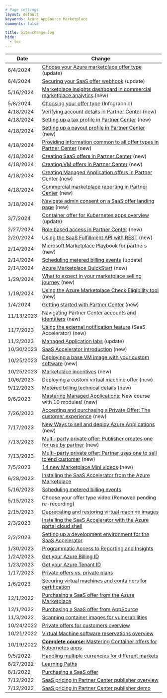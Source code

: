 ```yaml
---
# Page settings
layout: default
keywords: Azure AppSource Marketplace
comments: false

title: Site change log
hide:
  - toc
---
```


| Date | Change |
---| ---|
| 6/4/2024 | [Choose your Azure marketplace offer type](../biz/select-offer-type.md) (update) |
| 6/4/2024 | [Securing your SaaS offer webhook](../saas/tech-topics.md#securing-your-saas-offer-webhook) (update) |
| 5/16/2024 | [Marketplace insights dashboard in commercial marketplace analytics](../partner-center/index.md#marketplace-insights-dashboard-in-commercial-marketplace-analytics) (new) |
| 5/8/2024 | [Choosing your offer type](../biz/select-offer-type.md) (Infographic) |
| 4/18/2024 | [Verifying account details in Partner Center](../partner-center/index.md#verifying-account-details-in-partner-center) (new) |
| 4/18/2024 | [Setting up a tax profile in Partner Center](../partner-center/index.md#setting-up-a-tax-profile-in-partner-center)  (new) |
| 4/18/2024 | [Setting up a payout profile in Partner Center](../partner-center/index.md#setting-up-a-payout-profile-in-partner-center)  (new) |
| 4/18/2024 | [Providing information common to all offer types in Partner Center](../partner-center/index.md#providing-information-common-to-all-offer-types-in-partner-center)  (new) |
| 4/18/2024 | [Creating SaaS offers in Partner Center](../partner-center/index.md#creating-saas-offers-in-partner-center)  (new) |
| 4/18/2024 | [Creating VM offers in Partner Center](../partner-center/index.md#creating-vm-offers-in-partner-center)  (new) |
| 4/18/2024 | [Creating Managed Application offers in Partner Center](../partner-center/index.md#creating-managed-application-offers-in-partner-center)  (new) |
| 4/18/2024 | [Commercial marketplace reporting in Partner Center](../partner-center/index.md#commercial-marketplace-reporting-in-partner-center)  (new) |
| 3/18/2024 | [Navigate admin consent on a SaaS offer landing page](../saas/general-topics.md#navigate-admin-consent-on-a-saas-offer-landing-page)  (new) |
| 3/7/2024 | [Container offer for Kubernetes apps overview](../container/index.md#container-offer-for-kubernetes-apps-overview) (update) |
| 2/27/2024 | [Role based access in Partner Center](../partner-center/index.md#role-based-access-control-in-partner-center)  (new) |
| 2/20/2024 | [Using the SaaS Fulfillment API with REST](../saas/tech-topics.md#using-the-saas-offer-fulfillment-api)  (new) |
| 2/14/2024 | [Microsoft Marketplace Playbook for partners](./playbooks/index.md#microsoft-marketplace-playbook-for-partners)  (new) |
| 2/14/2024 | [Scheduling metered billing events](../saas-accelerator/index.md#scheduling-metered-billing-events) (update) |
| 2/14/2024 | [Azure Marketplace QuickStart](../biz/index.md#azure-marketplace-quickstart)  (new) |
| 1/29/2024 | [What to expect in your marketplace selling journey](../biz/index.md#what-to-expect-in-your-marketplace-selling-journey)  (new) |
| 1/19/2024 | [Using the Azure Marketplace Check Eligibility tool](../learning-paths/customer.md#using-the-azure-marketplace-check-eligibility-tool)  (new) |
| 1/4/2024 | [Getting started with Partner Center](../partner-center/index.md#getting-started-with-partner-center)  (new) |
| 11/13/2023 | [Navigating Partner Center accounts and identifiers](../partner-center/index.md#navigating-partner-center-accounts-and-identifiers)  (new) |
| 11/7/2023 | [Using the external notification feature](../saas-accelerator/index.md#using-the-external-notification-feature) (SaaS Accelerator)  (new) |
| 11/2/2023 | [Managed Application labs](../ama/index.md#hands-on-labs) (update) |
| 10/30/2023 | [SaaS Accelerator introduction](../saas-accelerator/index.md#saas-accelerator-introduction) (new) |
| 10/25/2023 | [Deploying a base VM image with your custom software](../ama/index.md#deploying-a-base-vm-image-with-your-custom-software) (new) |
| 10/25/2023 | [Marketplace incentives](../biz/index.md#marketplace-incentive-programs) (new) |
| 10/6/2023 | [Deploying a custom virtual machine offer](../ama/index.md#deploying-a-custom-virtual-machine-offer) (new) |
| 9/12/2023 | [Metered billing technical details](../ama/index.md#metered-billing-technical-details) (new) |
| 9/6/2023 | [Mastering Managed Applications:](../ama/index.md) New course with 10 modules! (new) |
| 7/26/2023 | [Accepting and purchasing a Private Offer: The customer experience](https://go.microsoft.com/fwlink/?linkid=2243274) (new) |
| 7/17/2023 | [New Ways to sell and deploy Azure Applications](https://go.microsoft.com/fwlink/?linkid=2242303) (new) |
| 7/13/2023 | [Multi-party private offer: Publisher creates one for use by partner](https://go.microsoft.com/fwlink/?linkid=2241258) (new) |
| 7/13/2023 | [Multi-party private offer: Partner uses one to sell to end customer](https://go.microsoft.com/fwlink/?linkid=2241428) (new) |
| 7/5/2023 | [14 new Marketplace Mini videos](./marketplace-minis.md) (new) |
| 6/28/2023 | [Installing the SaaS Accelerator from the Azure Marketplace](../saas-accelerator/index.md#installing-the-saas-accelerator-from-the-azure-marketplace) |
| 5/16/2023 | [Scheduling metered billing events](../saas-accelerator/index.md#scheduling-metered-billing-events) |
| 5/15/2023 | Choose your offer type video (Removed pending re-recording) |
| 2/15/2023 | [Deprecating and restoring virtual machine images](../vm/index.md#deprecating-and-restoring-virtual-machine-images) |
| 2/3/2023 | [Installing the SaaS Accelerator with the Azure portal cloud shell](../saas-accelerator/index.md#installing-the-saas-accelerator-with-the-azure-portal-cloud-shell) |
| 2/2/2023 | [Setting up a development environment for the SaaS Accelerator](../saas-accelerator/index.md#setting-up-a-development-environment-for-the-saas-accelerator) |
| 1/30/2023 | [Programmatic Access to Reporting and Insights](../partner-center/saas.md#programmatic-access-to-reporting-and-insights) |
| 1/24/2023 | [Get your Azure Billing ID](../learning-paths/customer.md#get-your-azure-billing-id) |
| 1/23/2023 | [Get your Azure Tenant ID](../learning-paths/customer.md#get-your-azure-tenant-id) |
| 1/17/2023 | [Private offers vs. private plans](../partner-center/private-offers.md#private-offers-vs-private-plans) |
| 1/6/2023 | [Securing virtual machines and containers for certification](../vm/index.md#securing-virtual-machines-and-containers-for-certification) |
| 12/1/2022 | [Purchasing a SaaS offer from the Azure Marketplace](../saas/general-topics.md#purchasing-a-saas-offer-from-the-azure-marketplace) |
| 12/1/2022 | [Purchasing a SaaS offer from AppSource](../saas/general-topics.md#purchasing-a-saas-offer-from-appsource) |
| 11/3/2022 | [Scanning container images for vulnerabilities](../container/index.md#scanning-container-images-for-vulnerabilities) |
| 10/24/2022 | [Private offers for customers overview](../partner-center/private-offers.md#private-offers-for-customers-overview) | Updated |
| 10/21/2022 | [Virtual Machine software reservations overview](../vm/index.md#virtual-machine-software-reservations-overview) |
| 10/19/2022 | [**Complete course:** Mastering Container offers for Kubernetes apps](../../container/) |
| 9/5/2022  | [Handling multiple currencies for different markets](../partner-center/index.md#handling-multiple-currencies-for-different-markets) |
| 8/27/2022 | [Learning Paths](../../learning-paths/) |
| 8/1/2022 | [Purchasing a SaaS offer](../saas/general-topics.md#purchasing-a-saas-offer) |
| 7/12/2022 | [SaaS pricing in Partner Center publisher overview](../saas/general-topics.md#saas-pricing-in-partner-center-publisher-overview) |
| 7/12/2022 | [SaaS pricing in Partner Center publisher demo](../saas/general-topics.md#saas-pricing-in-partner-center-publisher-demo) |
